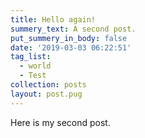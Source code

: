 ```yaml
---
title: Hello again!
summery_text: A second post.
put_summery_in_body: false
date: '2019-03-03 06:22:51'
tag_list:
  - world
  - Test
collection: posts
layout: post.pug
---
```

Here is my second post.
